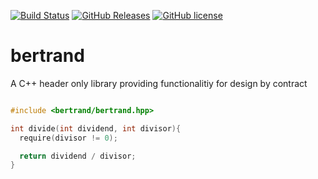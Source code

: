 [![Build Status](https://travis-ci.com/bernedom/bertrand.svg?branch=master)](https://travis-ci.com/bernedom/bertrand)
[![GitHub Releases](https://img.shields.io/github/release/bernedom/betrand.svg)](https://github.com/bernedom/bertrand/releases)
[![GitHub license](https://img.shields.io/badge/license-LGPL%20v3-blue.svg)](https://raw.githubusercontent.com/bernedom/bertrand/master/LICENSE)

# bertrand
A C++ header only library providing functionalitiy for design by contract

```cpp

#include <bertrand/bertrand.hpp>

int divide(int dividend, int divisor){
  require(divisor != 0);

  return dividend / divisor;
}

```